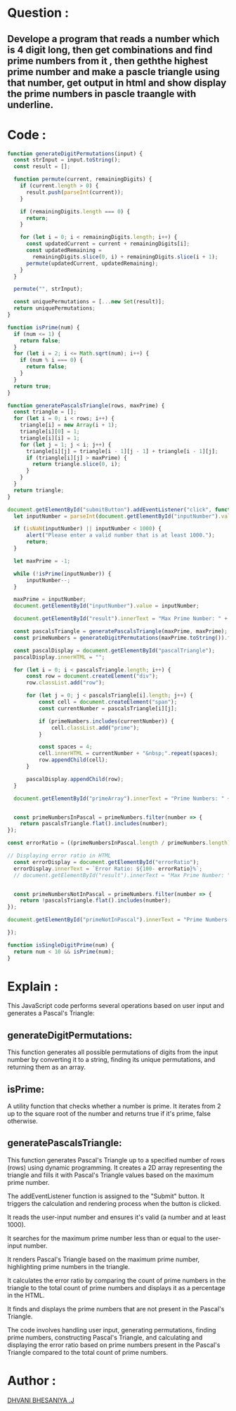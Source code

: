 # Question :
## Develope a program that reads a number which is 4 digit long, then get combinations and find prime numbers from it , then geththe highest prime number and make a pascle triangle using that number, get output in html and show  display the prime numbers in pascle traangle with underline.

#

# Code :

```javascript
function generateDigitPermutations(input) {
  const strInput = input.toString();
  const result = [];

  function permute(current, remainingDigits) {
    if (current.length > 0) {
      result.push(parseInt(current));
    }

    if (remainingDigits.length === 0) {
      return;
    }

    for (let i = 0; i < remainingDigits.length; i++) {
      const updatedCurrent = current + remainingDigits[i];
      const updatedRemaining =
        remainingDigits.slice(0, i) + remainingDigits.slice(i + 1);
      permute(updatedCurrent, updatedRemaining);
    }
  }

  permute("", strInput);

  const uniquePermutations = [...new Set(result)];
  return uniquePermutations;
}
```
```javascript
function isPrime(num) {
  if (num <= 1) {
    return false;
  }
  for (let i = 2; i <= Math.sqrt(num); i++) {
    if (num % i === 0) {
      return false;
    }
  }
  return true;
}
```
```javascript
function generatePascalsTriangle(rows, maxPrime) {
  const triangle = [];
  for (let i = 0; i < rows; i++) {
    triangle[i] = new Array(i + 1);
    triangle[i][0] = 1;
    triangle[i][i] = 1;
    for (let j = 1; j < i; j++) {
      triangle[i][j] = triangle[i - 1][j - 1] + triangle[i - 1][j];
      if (triangle[i][j] > maxPrime) {
        return triangle.slice(0, i);
      }
    }
  }
  return triangle;
}
```
```javascript
document.getElementById("submitButton").addEventListener("click", function () {
  let inputNumber = parseInt(document.getElementById("inputNumber").value);

  if (isNaN(inputNumber) || inputNumber < 1000) {
      alert("Please enter a valid number that is at least 1000.");
      return;
  }

  let maxPrime = -1;

  while (!isPrime(inputNumber)) {
      inputNumber--;
  }

  maxPrime = inputNumber;
  document.getElementById("inputNumber").value = inputNumber;

  document.getElementById("result").innerText = "Max Prime Number: " + maxPrime;

  const pascalsTriangle = generatePascalsTriangle(maxPrime, maxPrime);
  const primeNumbers = generateDigitPermutations(maxPrime.toString()).filter((number) => isPrime(number));

  const pascalDisplay = document.getElementById("pascalTriangle");
  pascalDisplay.innerHTML = "";

  for (let i = 0; i < pascalsTriangle.length; i++) {
      const row = document.createElement("div");
      row.classList.add("row");

      for (let j = 0; j < pascalsTriangle[i].length; j++) {
          const cell = document.createElement("span");
          const currentNumber = pascalsTriangle[i][j];

          if (primeNumbers.includes(currentNumber)) {
              cell.classList.add("prime");
          }

          const spaces = 4;
          cell.innerHTML = currentNumber + "&nbsp;".repeat(spaces);
          row.appendChild(cell);
      }

      pascalDisplay.appendChild(row);
  }

  document.getElementById("primeArray").innerText = "Prime Numbers: " + primeNumbers.join(', ');


  const primeNumbersInPascal = primeNumbers.filter(number => {
    return pascalsTriangle.flat().includes(number);
});

const errorRatio = ((primeNumbersInPascal.length / primeNumbers.length) * 100).toFixed(2);

// Displaying error ratio in HTML
  const errorDisplay = document.getElementById("errorRatio");
  errorDisplay.innerText = `Error Ratio: ${100- errorRatio}%`;
  // document.getElementById("result").innerText = "Max Prime Number: " + maxPrime;


  const primeNumbersNotInPascal = primeNumbers.filter(number => {
    return !pascalsTriangle.flat().includes(number);
});

document.getElementById("primeNotInPascal").innerText = "Prime Numbers Not in Pascal's Triangle: " + primeNumbersNotInPascal.join(', ');

});

function isSingleDigitPrime(num) {
  return num < 10 && isPrime(num);
}
```
#


# Explain :

This JavaScript code performs several operations based on user input and generates a Pascal's Triangle:

## generateDigitPermutations: 
This function generates all possible permutations of digits from the input number by converting it to a string, finding its unique permutations, and returning them as an array.

## isPrime:
A utility function that checks whether a number is prime. It iterates from 2 up to the square root of the number and returns true if it's prime, false otherwise.

## generatePascalsTriangle: 
This function generates Pascal's Triangle up to a specified number of rows (rows) using dynamic programming. It creates a 2D array representing the triangle and fills it with Pascal's Triangle values based on the maximum prime number.

The addEventListener function is assigned to the "Submit" button. It triggers the calculation and rendering process when the button is clicked.

It reads the user-input number and ensures it's valid (a number and at least 1000).

It searches for the maximum prime number less than or equal to the user-input number.

It renders Pascal's Triangle based on the maximum prime number, highlighting prime numbers in the triangle.

It calculates the error ratio by comparing the count of prime numbers in the triangle to the total count of prime numbers and displays it as a percentage in the HTML.

It finds and displays the prime numbers that are not present in the Pascal's Triangle.

The code involves handling user input, generating permutations, finding prime numbers, constructing Pascal's Triangle, and calculating and displaying the error ratio based on prime numbers present in the Pascal's Triangle compared to the total count of prime numbers.

#

# Author :

[DHVANI BHESANIYA .J](https://github.com/DhvaniBhesaniya09/)

